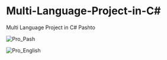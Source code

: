# Multi-Language-Project-in-C#
Multi Language Project in C#
Pashto


![Pro_Pash](https://user-images.githubusercontent.com/4424625/78910709-96191580-7a9a-11ea-9065-4e5fbed6cc26.PNG)




![Pro_English](https://user-images.githubusercontent.com/4424625/78910946-dd070b00-7a9a-11ea-86ba-bf3cb75c9958.PNG)
